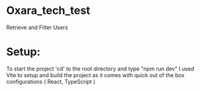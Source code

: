 # Oxara_tech_test
Retrieve and Filter Users


# Setup:
To start the project 'cd' to the root directory and type "npm run dev"
I used Vite to setup and build the project as it comes with quick out of the box configurations ( React, TypeScript )
